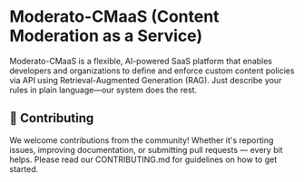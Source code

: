 # Moderato-CMaaS (Content Moderation as a Service)

Moderato-CMaaS is a flexible, AI-powered SaaS platform that enables developers and organizations to define and enforce custom content policies via API using Retrieval-Augmented Generation (RAG). Just describe your rules in plain language—our system does the rest.


## 🤝 Contributing

We welcome contributions from the community! Whether it's reporting issues, improving documentation, or submitting pull requests — every bit helps.
Please read our CONTRIBUTING.md for guidelines on how to get started. 


